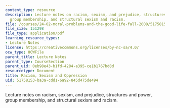 ```yaml
---
content_type: resource
description: Lecture notes on racism, sexism, and prejudice, structures and power,
  group membership, and structural sexism and racism.
file: /courses/24-02-moral-problems-and-the-good-life-fall-2008/51758153ba3acdd16a92845d475de494_lec_16.pdf
file_size: 151298
file_type: application/pdf
learning_resource_types:
- Lecture Notes
license: https://creativecommons.org/licenses/by-nc-sa/4.0/
ocw_type: OCWFile
parent_title: Lecture Notes
parent_type: CourseSection
parent_uid: 0eb98e43-b1fd-4284-a395-ce1b1767bd8d
resourcetype: Document
title: Racism, Sexism and Oppression
uid: 51758153-ba3a-cdd1-6a92-845d475de494
---
```

Lecture notes on racism, sexism, and prejudice, structures and power, group membership, and structural sexism and racism.